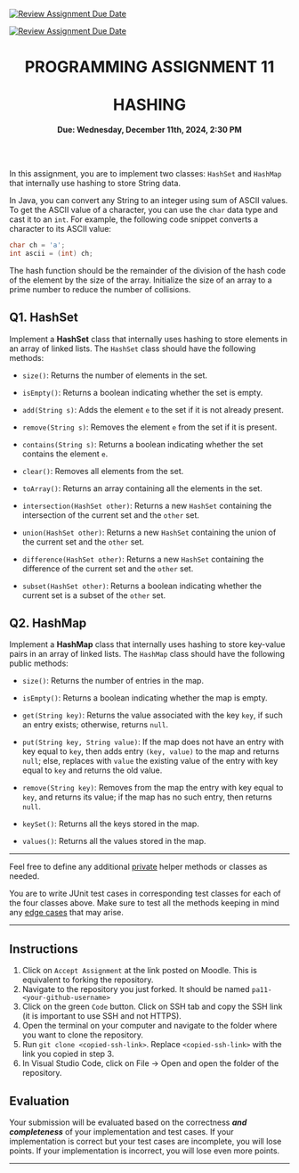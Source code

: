 [![Review Assignment Due Date](https://classroom.github.com/assets/deadline-readme-button-22041afd0340ce965d47ae6ef1cefeee28c7c493a6346c4f15d667ab976d596c.svg)](https://classroom.github.com/a/ymuo-0J4)

[![Review Assignment Due Date](https://classroom.github.com/assets/deadline-readme-button-22041afd0340ce965d47ae6ef1cefeee28c7c493a6346c4f15d667ab976d596c.svg)](https://classroom.github.com/a/4TIv-oW9)

<center><h1>PROGRAMMING ASSIGNMENT 11
<br/><br/>HASHING</h1>

**Due: Wednesday, December 11th, 2024, 2:30 PM**

</center>
<br/>

<br/>

In this assignment, you are to implement two classes: `HashSet` and `HashMap` that internally use hashing to store String data. 

In Java, you can convert any String to an integer using sum of ASCII values. To get the ASCII value of a character, you can use the `char` data type and cast it to an `int`. For example, the following code snippet converts a character to its ASCII value:

```java
char ch = 'a';
int ascii = (int) ch;
```

The hash function should be the remainder of the division of the hash code of the element by the size of the array. Initialize the size of an array to a prime number to reduce the number of collisions. 

## Q1. HashSet

Implement a **HashSet** class that internally uses hashing to store elements in an array of linked lists. The `HashSet` class should have the following methods:

- `size()`: Returns the number of elements in the set.

- `isEmpty()`: Returns a boolean indicating whether the set is empty.

- `add(String s)`: Adds the element `e` to the set if it is not already present.

- `remove(String s)`: Removes the element `e` from the set if it is present.

- `contains(String s)`: Returns a boolean indicating whether the set contains the element `e`.

- `clear()`: Removes all elements from the set.

- `toArray()`: Returns an array containing all the elements in the set.

- `intersection(HashSet other)`: Returns a new `HashSet` containing the intersection of the current set and the `other` set.

- `union(HashSet other)`: Returns a new `HashSet` containing the union of the current set and the `other` set.

- `difference(HashSet other)`: Returns a new `HashSet` containing the difference of the current set and the `other` set.

- `subset(HashSet other)`: Returns a boolean indicating whether the current set is a subset of the `other` set.

## Q2. HashMap

Implement a **HashMap** class that internally uses hashing to store key-value pairs in an array of linked lists. The `HashMap` class should have the following public methods:

- `size()`: Returns the number of entries in the map.

- `isEmpty()`: Returns a boolean indicating whether the map is empty.

- `get(String key)`: Returns the value associated with the key `key`, if such an entry exists; otherwise, returns `null`.

- `put(String key, String value)`: If the map does not have an entry with key equal to `key`, then adds entry `(key, value)` to the map and returns `null`; else, replaces with `value` the existing value of the entry with key equal to `key` and returns the old value.

- `remove(String key)`: Removes from the map the entry with key equal to `key`, and returns its value; if the map has no such entry, then returns `null`.

- `keySet()`: Returns all the keys stored in the map.

- `values()`: Returns all the values stored in the map.

--- 

Feel free to define any additional <u>private</u> helper methods or classes as needed. 

You are to write JUnit test cases in corresponding test classes for each of the four classes above. Make sure to test all the methods keeping in mind any <u>edge cases</u> that may arise.

---

## **Instructions**

1. Click on `Accept Assignment` at the link posted on Moodle. This is equivalent to forking the repository.</font>
2. Navigate to the repository you just forked. It should be named `pa11-<your-github-username>`
3. Click on the green `Code` button. Click on SSH tab and copy the SSH link (it is important to use SSH and not HTTPS).
4. Open the terminal on your computer and navigate to the folder where you want to clone the repository.
5. Run `git clone <copied-ssh-link>`. Replace `<copied-ssh-link>` with the link you copied in step 3.
6. In Visual Studio Code, click on File -> Open and open the folder of the repository. 

## Evaluation

Your submission will be evaluated based on the correctness **_and completeness_** of your implementation and test cases. If your implementation is correct but your test cases are incomplete, you will lose points. If your implementation is incorrect, you will lose even more points.

---